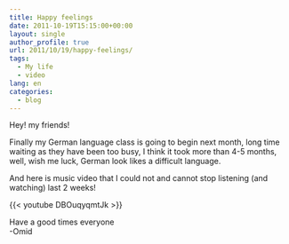 ```yaml
---
title: Happy feelings
date: 2011-10-19T15:15:00+00:00
layout: single
author_profile: true
url: 2011/10/19/happy-feelings/
tags:
  - My life
  - video
lang: en
categories: 
  - blog
---
```

Hey! my friends!

Finally my German language class is going to begin next month, long time waiting as they have been too busy, I think it took more than 4-5 months, well, wish me luck, German look likes a difficult language.

And here is music video that I could not and cannot stop listening (and watching) last 2 weeks!

{{< youtube DBOuqyqmtJk >}}

Have a good times everyone  
-Omid
